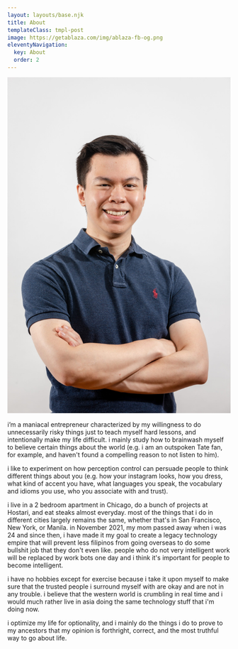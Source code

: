 ```yaml
---
layout: layouts/base.njk
title: About
templateClass: tmpl-post
image: https://getablaza.com/img/ablaza-fb-og.png
eleventyNavigation:
  key: About
  order: 2
---
```


<img alt="Xavi Ablaza, portrait photo, smiling with crossed arms." src="/img/xavi-portrait.jpg" width="650"/>

i’m a maniacal entrepreneur characterized by my willingness to do unnecessarily risky things just to teach myself hard lessons, and intentionally make my life difficult. i mainly study how to brainwash myself to believe certain things about the world (e.g. i am an outspoken Tate fan, for example, and haven't found a compelling reason to not listen to him).

i like to experiment on how perception control can persuade people to think different things about you (e.g. how your instagram looks, how you dress, what kind of accent you have, what languages you speak, the vocabulary and idioms you use, who you associate with and trust).

i live in a 2 bedroom apartment in Chicago, do a bunch of projects at Hostari, and eat steaks almost everyday. most of the things that i do in different cities largely remains the same, whether that's in San Francisco, New York, or Manila. in November 2021, my mom passed away when i was 24 and since then, i have made it my goal to create a legacy technology empire that will prevent less filipinos from going overseas to do some bullshit job that they don't even like. people who do not very intelligent work will be replaced by work bots one day and i think it's important for people to become intelligent.

i have no hobbies except for exercise because i take it upon myself to make sure that the trusted people i surround myself with are okay and are not in any trouble. i believe that the western world is crumbling in real time and i would much rather live in asia doing the same technology stuff that i'm doing now.

i optimize my life for optionality, and i mainly do the things i do to prove to my ancestors that my opinion is forthright, correct, and the most truthful way to go about life.
